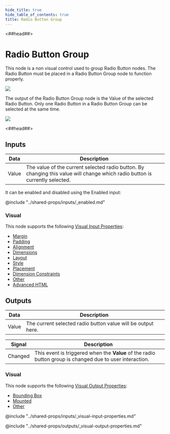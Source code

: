 ```yaml
---
hide_title: true
hide_table_of_contents: true
title: Radio Button Group
---
```


<##head##>

# Radio Button Group

This node is a non visual control used to group <span className="ndl-node">Radio Button</span> nodes. The <span className="ndl-node">Radio Button</span> must be placed in a <span className="ndl-node">Radio Button Group</span> node to function properly.

<div className="ndl-image-with-background l">

![](/nodes/ui-controls/radio-button-group/radio_button_visual.png)

</div>

The output of the <span className="ndl-node">Radio Button Group</span> node is the <span className="ndl-data">Value</span> of the selected <span className="ndl-node">Radio Button</span>. Only one <span className="ndl-node">Radio Button</span> in a <span className="ndl-node">Radio Button Group</span> can be selected at the same time.

<div className="ndl-image-with-background l">

![](/nodes/ui-controls/radio-button-group/radio_button_node.png)

</div>

<##head##>

## Inputs

| Data                                    | Description                                                                                                                  |
| --------------------------------------- | ---------------------------------------------------------------------------------------------------------------------------- |
| <span className="ndl-data">Value</span> | The value of the current selected radio button. By changing this value will change which radio button is currently selected. |

It can be enabled and disabled using the <span className="ndl-data">Enabled</span> input:

@include "../shared-props/inputs/_enabled.md"

### Visual

This node supports the following [Visual Input Properties](/nodes/shared-props/inputs/visual-input-properties/):

-   [Margin](/nodes/shared-props/inputs/visual-input-properties/#margin)
-   [Padding](/nodes/shared-props/inputs/visual-input-properties/#padding)
-   [Alignment](/nodes/shared-props/inputs/visual-input-properties/#alignment)
-   [Dimensions](/nodes/shared-props/inputs/visual-input-properties/#dimensions)
-   [Layout](/nodes/shared-props/inputs/visual-input-properties/)
-   [Style](/nodes/shared-props/inputs/visual-input-properties/#style)
-   [Placement](/nodes/shared-props/inputs/visual-input-properties/#placement)
-   [Dimension Constraints](/nodes/shared-props/inputs/visual-input-properties/#dimension-constraints)
-   [Other](/nodes/shared-props/inputs/visual-input-properties/#other)
-   [Advanced HTML](/nodes/shared-props/inputs/visual-input-properties/#advanced-html)

## Outputs

| Data                                    | Description                                                  |
| --------------------------------------- | ------------------------------------------------------------ |
| <span className="ndl-data">Value</span> | The current selected radio button value will be output here. |

| Signal                                      | Description                                                                                              |
| ------------------------------------------- | -------------------------------------------------------------------------------------------------------- |
| <span className="ndl-signal">Changed</span> | This event is triggered when the **Value** of the radio button group is changed due to user interaction. |

### Visual

This node supports the following [Visual Output Properties](/nodes/shared-props/outputs/visual-output-properties/):

-   [Bounding Box](/nodes/shared-props/outputs/visual-output-properties/#bounding-box)
-   [Mounted](/nodes/shared-props/outputs/visual-output-properties/#mounted)
-   [Other](/nodes/shared-props/outputs/visual-output-properties/#other)

<div className="hidden-props-for-editor">

@include "../shared-props/inputs/_visual-input-properties.md"

@include "../shared-props/outputs/_visual-output-properties.md"

</div>
